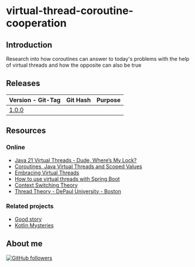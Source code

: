 # virtual-thread-coroutine-cooperation

## Introduction

Research into how coroutines can answer to today's problems with the help of virtual threads and how the opposite can
also be true

## Releases

| Version  - Git-Tag                                                    | Git Hash                                                                                                                                    | Purpose                                                                                                                                      |
|-----------------------------------------------------------------------|---------------------------------------------------------------------------------------------------------------------------------------------|----------------------------------------------------------------------------------------------------------------------------------------------|
| [1.0.0]() | []() | []() |


## Resources

### Online

- [Java 21 Virtual Threads - Dude, Where’s My Lock?](https://netflixtechblog.com/java-21-virtual-threads-dude-wheres-my-lock-3052540e231d)
- [Coroutines, Java Virtual Threads and Scoped Values](https://discuss.kotlinlang.org/t/coroutines-java-virtual-threads-and-scoped-values/28004/2)
- [Embracing Virtual Threads](https://spring.io/blog/2022/10/11/embracing-virtual-threads)
- [How to use virtual threads with Spring Boot](https://bell-sw.com/blog/a-guide-to-using-virtual-threads-with-spring-boot)
- [Context Switching Theory](https://www.ibm.com/docs/en/zvm/7.3?topic=exits-context-switching)
- [Thread Theory - DePaul University - Boston](https://condor.depaul.edu/glancast/443class/docs/lecFeb05.html)

### Related projects

- [Good story](https://github.com/jesperancinha/good-story/)
- [Kotlin Mysteries](https://github.com/jesperancinha/kotlin-mysteries)

## About me

[![GitHub followers](https://img.shields.io/github/followers/jesperancinha.svg?label=Jesperancinha&style=for-the-badge&logo=github&color=grey "GitHub")](https://github.com/jesperancinha)
